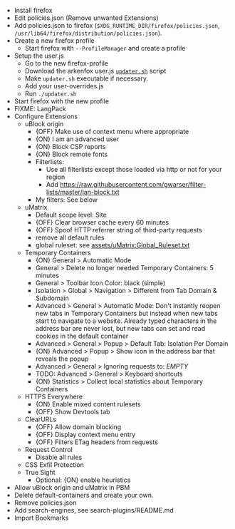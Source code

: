 
 - Install firefox
 - Edit policies.json (Remove unwanted Extensions)
 - Add policies.json to firefox (`$XDG_RUNTIME_DIR/firefox/policies.json`, `/usr/lib64/firefox/distribution/policies.json`).
 - Create a new firefox profile
   - Start firefox with `--ProfileManager` and create a profile
 - Setup the user.js
   - Go to the new firefox-profile
   - Download the arkenfox user.js [`updater.sh`] script 
   - Make `updater.sh` executable if necessary.
   - Add your user-overrides.js
   - Run `./updater.sh`
 - Start firefox with the new profile
 - FIXME: LangPack
 - Configure Extensions
   - uBlock origin
     - {OFF} Make use of context menu where appropriate
     - {ON} I am an advanced user
     - {ON} Block CSP reports
     - {ON} Block remote fonts
     - Filterlists:
       - Use all filterlists except those loaded via http or not for your region
       - Add https://raw.githubusercontent.com/gwarser/filter-lists/master/lan-block.txt
     - My filters: See below
   - uMatrix
     - Default scope level: Site
     - {OFF} Clear browser cache every 60 minutes
     - {OFF} Spoof HTTP referrer string of third-party requests
     - remove all default rules
     - global ruleset: see [assets/uMatrix:Global_Ruleset.txt](assets/uMatrix:Global_Ruleset.txt)
   - Temporary Containers
     - {ON} General > Automatic Mode
     - General > Delete no longer needed Temporary Containers: 5 minutes
     - General > Toolbar Icon Color: black (simple)
     - Isolation > Global > Navigation > Different from Tab Domain & Subdomain
     - Advanced > General > Automatic Mode: Don't instantly reopen new tabs in Temporary Containers but instead when new tabs start to navigate to a website. Already typed characters in the address bar are never lost, but new tabs can set and read cookies in the default container
     - Advanced > General > Popup > Default Tab: Isolation Per Domain
     - {ON} Advanced > Popup > Show icon in the address bar that reveals the popup
     - Advanced > General > Ignoring requests to: _EMPTY_
     - TODO: Advanced > General > Keyboard shortcuts 
     - {ON} Statistics > Collect local statistics about Temporary Containers
   - HTTPS Everywhere
     - {ON} Enable mixed content rulesets
     - {OFF} Show Devtools tab
   - ClearURLs
     - {OFF} Allow domain blocking
     - {OFF} Display context menu entry
     - {OFF} Filters ETag headers from requests
   - Request Control
     - Disable all rules
   - CSS Exfil Protection
   - True Sight
     - Optional: {ON} enable heuristics
 - Allow uBlock origin and uMatrix in PBM
 - Delete default-containers and create your own.
 - Remove policies.json
 - Add search-engines, see search-plugins/README.md
 - Import Bookmarks

[`updater.sh`]: https://raw.githubusercontent.com/arkenfox/user.js/master/updater.sh

